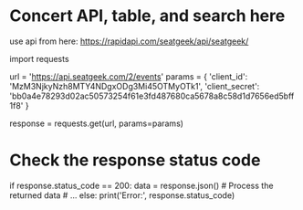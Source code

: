 # Concert API, table, and search here

use api from here: https://rapidapi.com/seatgeek/api/seatgeek/


import requests

url = 'https://api.seatgeek.com/2/events'
params = {
    'client_id': 'MzM3NjkyNzh8MTY4NDgxODg3Mi45OTMyOTk1',
    'client_secret': 'bb0a4e78293d02ac50573254f61e3fd487680ca5678a8c58d1d7656ed5bff1f8'
}

response = requests.get(url, params=params)

# Check the response status code
if response.status_code == 200:
    data = response.json()
    # Process the returned data
    # ...
else:
    print('Error:', response.status_code)